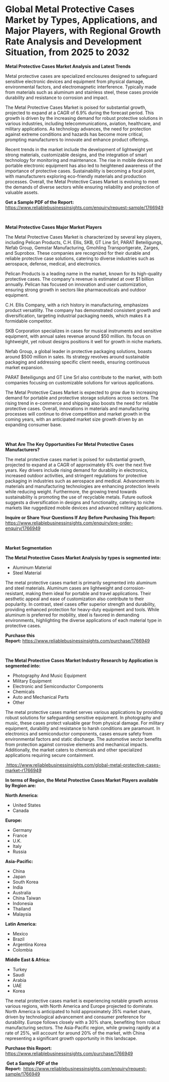 <p><h1>Global Metal Protective Cases Market by Types, Applications, and Major Players, with Regional Growth Rate Analysis and Development Situation, from 2025 to 2032</h1></p><p><strong>Metal Protective Cases Market Analysis and Latest Trends</strong></p>
<p><p>Metal protective cases are specialized enclosures designed to safeguard sensitive electronic devices and equipment from physical damage, environmental factors, and electromagnetic interference. Typically made from materials such as aluminum and stainless steel, these cases provide durability and resistance to corrosion and impact.</p><p>The Metal Protective Cases Market is poised for substantial growth, projected to expand at a CAGR of 6.9% during the forecast period. This growth is driven by the increasing demand for robust protective solutions in various industries, including telecommunications, aviation, healthcare, and military applications. As technology advances, the need for protection against extreme conditions and hazards has become more critical, prompting manufacturers to innovate and enhance product offerings.</p><p>Recent trends in the market include the development of lightweight yet strong materials, customizable designs, and the integration of smart technology for monitoring and maintenance. The rise in mobile devices and portable electronic equipment has also led to heightened awareness of the importance of protective cases. Sustainability is becoming a focal point, with manufacturers exploring eco-friendly materials and production processes. Overall, the Metal Protective Cases Market is evolving to meet the demands of diverse sectors while ensuring reliability and protection of valuable assets.</p></p>
<p><strong>Get a Sample PDF of the Report:&nbsp;</strong> <a href="https://www.reliablebusinessinsights.com/enquiry/request-sample/1766949?utm_campaign=3537&utm_medium=2&utm_source=Github&utm_content=ia&utm_term=19042025&utm_id=metal-protective-cases">https://www.reliablebusinessinsights.com/enquiry/request-sample/1766949</a></p>
<p>&nbsp;</p>
<p><strong>Metal Protective Cases Major Market Players</strong></p>
<p><p>The Metal Protective Cases Market is characterized by several key players, including Pelican Products, C.H. Ellis, SKB, GT Line Srl, PARAT Beteiligungs, Nefab Group, Gemstar Manufacturing, Gmohling Transportgerate, Zarges, and Suprobox. These companies are recognized for their durable and reliable protective case solutions, catering to diverse industries such as aerospace, defense, medical, and electronics.</p><p>Pelican Products is a leading name in the market, known for its high-quality protective cases. The company's revenue is estimated at over $1 billion annually. Pelican has focused on innovation and user customization, ensuring strong growth in sectors like pharmaceuticals and outdoor equipment.</p><p>C.H. Ellis Company, with a rich history in manufacturing, emphasizes product versatility. The company has demonstrated consistent growth and diversification, targeting industrial packaging needs, which makes it a formidable competitor.</p><p>SKB Corporation specializes in cases for musical instruments and sensitive equipment, with annual sales revenue around $50 million. Its focus on lightweight, yet robust designs positions it well for growth in niche markets.</p><p>Nefab Group, a global leader in protective packaging solutions, boasts around $500 million in sales. Its strategy revolves around sustainable packaging and addressing specific client needs, ensuring continuous market expansion.</p><p>PARAT Beteiligungs and GT Line Srl also contribute to the market, with both companies focusing on customizable solutions for various applications. </p><p>The Metal Protective Cases Market is expected to grow due to increasing demand for portable and protective storage solutions across sectors. The rising trend in e-commerce and shipping also boosts the need for reliable protective cases. Overall, innovations in materials and manufacturing processes will continue to drive competition and market growth in the coming years, with an anticipated market size growth driven by an expanding consumer base.</p></p>
<p>&nbsp;</p>
<p><strong>What Are The Key Opportunities For Metal Protective Cases Manufacturers?</strong></p>
<p><p>The metal protective cases market is poised for substantial growth, projected to expand at a CAGR of approximately 6% over the next five years. Key drivers include rising demand for durability in electronics, increased outdoor activities, and stringent regulations for protective packaging in industries such as aerospace and medical. Advancements in materials and manufacturing technologies are enhancing protection levels while reducing weight. Furthermore, the growing trend towards sustainability is promoting the use of recyclable metals. Future outlook suggests a diversification in designs and functionality, catering to niche markets like ruggedized mobile devices and advanced military applications.</p></p>
<p><strong>Inquire or Share Your Questions If Any Before Purchasing This Report:</strong> <a href="https://www.reliablebusinessinsights.com/enquiry/pre-order-enquiry/1766949?utm_campaign=3537&utm_medium=2&utm_source=Github&utm_content=ia&utm_term=19042025&utm_id=metal-protective-cases">https://www.reliablebusinessinsights.com/enquiry/pre-order-enquiry/1766949</a></p>
<p>&nbsp;</p>
<p><strong>Market Segmentation</strong></p>
<p><strong>The Metal Protective Cases Market Analysis by types is segmented into:</strong></p>
<p><ul><li>Aluminum Material</li><li>Steel Material</li></ul></p>
<p><p>The metal protective cases market is primarily segmented into aluminum and steel materials. Aluminum cases are lightweight and corrosion-resistant, making them ideal for portable and travel applications. Their aesthetic appeal and ease of customization also contribute to their popularity. In contrast, steel cases offer superior strength and durability, providing enhanced protection for heavy-duty equipment and tools. While aluminum is preferred for mobility, steel is favored in demanding environments, highlighting the diverse applications of each material type in protective cases.</p></p>
<p><strong>Purchase this Report:&nbsp;</strong><a href="https://www.reliablebusinessinsights.com/purchase/1766949?utm_campaign=3537&utm_medium=2&utm_source=Github&utm_content=ia&utm_term=19042025&utm_id=metal-protective-cases">https://www.reliablebusinessinsights.com/purchase/1766949</a></p>
<p>&nbsp;</p>
<p><strong>The Metal Protective Cases Market Industry Research by Application is segmented into:</strong></p>
<p><ul><li>Photography And Music Equipment</li><li>Military Equipment</li><li>Electronic and Semiconductor Components</li><li>Chemicals</li><li>Auto and Mechanical Parts</li><li>Other</li></ul></p>
<p><p>The metal protective cases market serves various applications by providing robust solutions for safeguarding sensitive equipment. In photography and music, these cases protect valuable gear from physical damage. For military equipment, durability and resistance to harsh conditions are paramount. In electronics and semiconductor components, cases ensure safety from environmental factors and static discharge. The automotive sector benefits from protection against corrosive elements and mechanical impacts. Additionally, the market caters to chemicals and other specialized applications requiring secure containment.</p></p>
<p><a href="https://www.reliablebusinessinsights.com/global-metal-protective-cases-market-r1766949?utm_campaign=3537&utm_medium=2&utm_source=Github&utm_content=ia&utm_term=19042025&utm_id=metal-protective-cases">&nbsp;https://www.reliablebusinessinsights.com/global-metal-protective-cases-market-r1766949</a></p>
<p><strong>In terms of Region, the Metal Protective Cases Market Players available by Region are:</strong></p>
<p>
    <p> <strong> North America: </strong>
        <ul>
            <li>United States</li>
            <li>Canada</li>
        </ul>
        </p> 
    <p> <strong> Europe: </strong>
        <ul>
            <li>Germany</li>
            <li>France</li>
            <li>U.K.</li>
            <li>Italy</li>
            <li>Russia</li>
        </ul>
        </p> 
    <p> <strong> Asia-Pacific: </strong>
        <ul>
            <li>China</li>
            <li>Japan</li>
            <li>South Korea</li>
            <li>India</li>
            <li>Australia</li>
            <li>China Taiwan</li>
            <li>Indonesia</li>
            <li>Thailand</li>
            <li>Malaysia</li>
        </ul>
        </p> 
    <p> <strong> Latin America: </strong>
        <ul>
            <li>Mexico</li>
            <li>Brazil</li>
            <li>Argentina Korea</li>
            <li>Colombia</li>
        </ul>
        </p> 
    <p> <strong> Middle East & Africa: </strong>
        <ul>
            <li>Turkey</li>
            <li>Saudi</li>
            <li>Arabia</li>
            <li>UAE</li>
            <li>Korea</li>
        </ul>
    </p>
    </p>
<p><p>The metal protective cases market is experiencing notable growth across various regions, with North America and Europe projected to dominate. North America is anticipated to hold approximately 35% market share, driven by technological advancement and consumer preference for durability. Europe follows closely with a 30% share, benefiting from robust manufacturing sectors. The Asia-Pacific region, while growing rapidly at a rate of 25%, will account for around 20% of the market, with China representing a significant growth opportunity in this landscape.</p></p>
<p><strong>Purchase this Report: </strong><a href="https://www.reliablebusinessinsights.com/purchase/1766949?utm_campaign=3537&utm_medium=2&utm_source=Github&utm_content=ia&utm_term=19042025&utm_id=metal-protective-cases">https://www.reliablebusinessinsights.com/purchase/1766949</a></p>
<p>&nbsp;<strong>Get a Sample PDF of the Report:&nbsp;&nbsp;</strong><a href="https://www.reliablebusinessinsights.com/enquiry/request-sample/1766949?utm_campaign=3537&utm_medium=2&utm_source=Github&utm_content=ia&utm_term=19042025&utm_id=metal-protective-cases">https://www.reliablebusinessinsights.com/enquiry/request-sample/1766949</a></p>
<p><strong></strong></p>
<p><p></p><p></p><p></p></p>